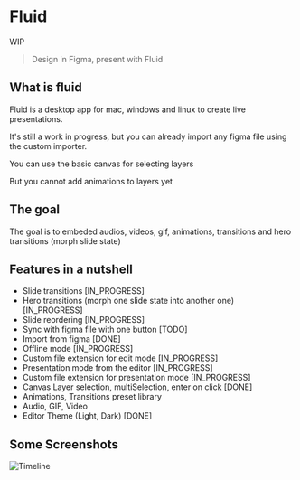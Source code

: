 # Fluid

WIP

> Design in Figma, present with Fluid

## What is fluid

Fluid is a desktop app for mac, windows and linux to create live presentations.

It's still a work in progress, but you can already import any figma file using the custom importer.

You can use the basic canvas for selecting layers

But you cannot add animations to layers yet

## The goal

The goal is to embeded audios, videos, gif, animations, transitions and hero transitions (morph slide state)

## Features in a nutshell

- Slide transitions [IN_PROGRESS]
- Hero transitions (morph one slide state into another one) [IN_PROGRESS]
- Slide reordering [IN_PROGRESS]
- Sync with figma file with one button [TODO]
- Import from figma [DONE]
- Offline mode [IN_PROGRESS]
- Custom file extension for edit mode [IN_PROGRESS]
- Presentation mode from the editor [IN_PROGRESS]
- Custom file extension for presentation mode [IN_PROGRESS]
- Canvas Layer selection, multiSelection, enter on click [DONE]
- Animations, Transitions preset library
- Audio, GIF, Video
- Editor Theme (Light, Dark) [DONE]

## Some Screenshots

![Timeline](https://i.imgur.com/tX5YBPx.png)

